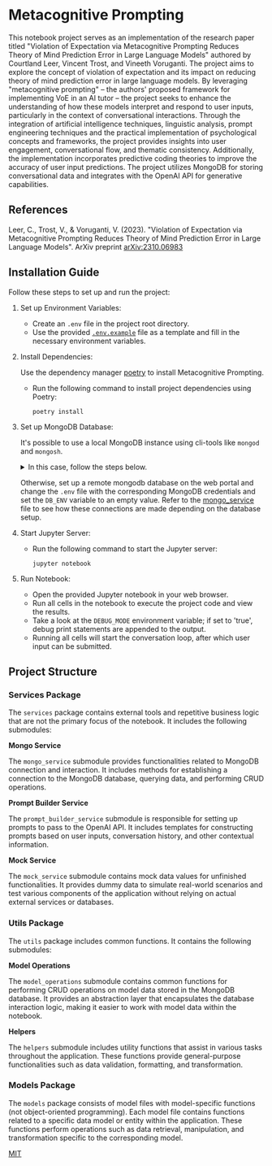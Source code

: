# Metacognitive Prompting

This notebook project serves as an implementation of the research paper titled "Violation of Expectation via Metacognitive Prompting Reduces Theory of Mind Prediction Error in Large Language Models" authored by Courtland Leer, Vincent Trost, and Vineeth Voruganti. The project aims to explore the concept of violation of expectation and its impact on reducing theory of mind prediction error in large language models. By leveraging "metacognitive prompting" – the authors' proposed framework for implementing VoE in an AI tutor – the project seeks to enhance the understanding of how these models interpret and respond to user inputs, particularly in the context of conversational interactions. Through the integration of artificial intelligence techniques, linguistic analysis, prompt engineering techniques and the practical implementation of psychological concepts and frameworks, the project provides insights into user engagement, conversational flow, and thematic consistency. Additionally, the implementation incorporates predictive coding theories to improve the accuracy of user input predictions. The project utilizes MongoDB for storing conversational data and integrates with the OpenAI API for generative capabilities.

## References

Leer, C., Trost, V., & Voruganti, V. (2023). "Violation of Expectation via Metacognitive Prompting Reduces Theory of Mind Prediction Error in Large Language Models". ArXiv preprint [arXiv:2310.06983](https://arxiv.org/abs/2310.06983)

## Installation Guide

Follow these steps to set up and run the project:

1. Set up Environment Variables:
   - Create an `.env` file in the project root directory.
   - Use the provided [`.env.example`](https://github.com/rokussadee/OpenAPI_metacognitivePrompting/blob/feat/chatbot_chat-loop/.env.example) file as a template and fill in the necessary environment variables.

2. Install Dependencies:

   Use the dependency manager [poetry](https://python-poetry.org/) to install Metacognitive Prompting.
   - Run the following command to install project dependencies using Poetry:
     ```
     poetry install
     ```

3. Set up MongoDB Database:

    It's possible to use a local MongoDB instance using cli-tools like `mongod` and `mongosh`.
   <details>
   <summary>In this case, follow the steps below.</summary>
   
   - Set the ```DB_ENV``` environment variable to "development"
   - Ensure MongoDB is installed on your system.
   - Start the MongoDB daemon by running `mongod`.
   - Open another terminal window and enter the MongoDB shell by running `mongosh`.
   - Create an admin user with appropriate privileges using MongoDB commands.
   
   ```javascript
      use admin // enter the "admin" database
      > db.createUser(
        {
          user: "mongo-admin",
          pwd: passwordPrompt(), // Or "<cleartext password>"
          roles: [ { role: "userAdminAnyDatabase", db: "admin" },
                   { role: "readWriteAnyDatabase", db: "admin" }
                 ]
        }
      )
      ```

   - Restart the MongoDB daemon with the login details for authentication.
   
   ```bash
    mongod --auth --port 27017 --dbpath ~/mongo-data/db
    ``` 
   
   - Restart the MongoDB shell with the login details for authentication.
   ```bash
    mongosh --port 27017 --authenticationDatabase "admin" -u "auth_username" -p
   ```
   
   </details>

   Otherwise, set up a remote mongodb database on the web portal and change the `.env` file with the corresponding MongoDB credentials and set the `DB_ENV` variable to an empty value. Refer to the [mongo_service](https://github.com/rokussadee/OpenAPI_metacognitivePrompting/blob/feat/chatbot_chat-loop/services/mongo_service.py) file to see how these connections are made depending on the database setup.


4. Start Jupyter Server:
   - Run the following command to start the Jupyter server:
     ```
     jupyter notebook
     ```

5. Run Notebook:
   - Open the provided Jupyter notebook in your web browser.
   - Run all cells in the notebook to execute the project code and view the results.
   - Take a look at the `DEBUG_MODE` environment variable; if set to 'true', debug print statements are appended to the output. 
   - Running all cells will start the conversation loop, after which user input can be submitted.

## Project Structure

### Services Package

The `services` package contains external tools and repetitive business logic that are not the primary focus of the notebook. It includes the following submodules:

**Mongo Service**

The `mongo_service` submodule provides functionalities related to MongoDB connection and interaction. It includes methods for establishing a connection to the MongoDB database, querying data, and performing CRUD operations.

**Prompt Builder Service**

The `prompt_builder_service` submodule is responsible for setting up prompts to pass to the OpenAI API. It includes templates for constructing prompts based on user inputs, conversation history, and other contextual information.

**Mock Service**

The `mock_service` submodule contains mock data values for unfinished functionalities. It provides dummy data to simulate real-world scenarios and test various components of the application without relying on actual external services or databases.

### Utils Package

The `utils` package includes common functions. It contains the following submodules:

**Model Operations**

The `model_operations` submodule contains common functions for performing CRUD operations on model data stored in the MongoDB database. It provides an abstraction layer that encapsulates the database interaction logic, making it easier to work with model data within the notebook.

**Helpers**

The `helpers` submodule includes utility functions that assist in various tasks throughout the application. These functions provide general-purpose functionalities such as data validation, formatting, and transformation.

### Models Package

The `models` package consists of model files with model-specific functions (not object-oriented programming). Each model file contains functions related to a specific data model or entity within the application. These functions perform operations such as data retrieval, manipulation, and transformation specific to the corresponding model.


[MIT](https://choosealicense.com/licenses/mit/)